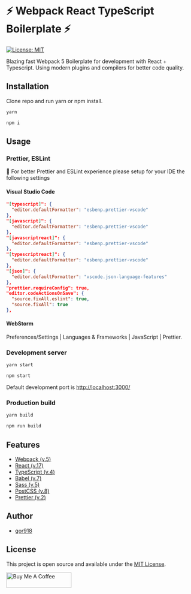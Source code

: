 # ⚡ Webpack React TypeScript Boilerplate ⚡

[![License: MIT](https://img.shields.io/badge/License-MIT-blue.svg)](https://opensource.org/licenses/MIT)

Blazing fast Webpack 5 Boilerplate for development with React + Typescript. Using modern plugins and compilers for better code quality.

## Installation

Clone repo and run yarn or npm install.

```sh
yarn
```

```sh
npm i
```

## Usage

### Prettier, ESLint

🚀️ For better Prettier and ESLint experience please setup for your IDE the following settings

#### Visual Studio Code
```json
"[typescript]": {
  "editor.defaultFormatter": "esbenp.prettier-vscode"
},
"[javascript]": {
  "editor.defaultFormatter": "esbenp.prettier-vscode"
},
"[javascriptreact]": {
  "editor.defaultFormatter": "esbenp.prettier-vscode"
},
"[typescriptreact]": {
  "editor.defaultFormatter": "esbenp.prettier-vscode"
},
"[json]": {
  "editor.defaultFormatter": "vscode.json-language-features"
},
"prettier.requireConfig": true,
"editor.codeActionsOnSave": {
  "source.fixAll.eslint": true,
  "source.fixAll": true
},
```

#### WebStorm
Preferences/Settings | Languages & Frameworks | JavaScript | Prettier.

### Development server

```sh
yarn start
```

```sh
npm start
```

Default development port is [http://localhost:3000/](http://localhost:3000/)

### Production build

```sh
yarn build
```

```sh
npm run build
```

## Features

- [Webpack (v.5)](https://webpack.js.org/)
- [React (v.17)](https://reactjs.org/)
- [TypeScript (v.4)](https://www.typescriptlang.org/)
- [Babel (v.7)](https://babeljs.io/)
- [Sass (v.5)](https://sass-lang.com/)
- [PostCSS (v.8)](https://postcss.org/)
- [Prettier (v.2)](https://prettier.io/)

## Author

- [gor918](https://github.com/gor918)

## License

This project is open source and available under the [MIT License](LICENSE).

<a href="https://www.buymeacoffee.com/gor918" target="_blank"><img src="https://www.buymeacoffee.com/assets/img/custom_images/orange_img.png" alt="Buy Me A Coffee" style="height: 41px !important;width: 174px !important;" ></a>
